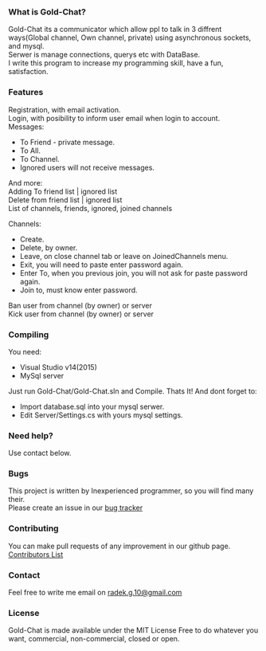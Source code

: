 ### What is Gold-Chat?

Gold-Chat its a communicator which allow ppl to talk in 3 diffrent ways(Global channel, Own channel, private)
using asynchronous sockets, and mysql. <br />
Serwer is manage connections, querys etc with DataBase. <br />
I write this program to increase my programming skill, have a fun, satisfaction.

### Features

Registration, with email activation. <br />
Login, with posibility to inform user email when login to account. <br />
Messages: <br />
* To Friend - private message.
* To All.
* To Channel.
* Ignored users will not receive messages.

And more:  <br />
Adding To friend list | ignored list <br />
Delete from friend list | ignored list <br />
List of channels, friends, ignored, joined channels <br />

Channels: <br />
* Create. <br />
* Delete, by owner. <br />
* Leave, on close channel tab or leave on JoinedChannels menu. <br />
* Exit, you will need to paste enter password again. <br />
* Enter To, when you previous join, you will not ask for paste password again. <br />
* Join to, must know enter password. <br />

Ban user from channel (by owner) or server <br />
Kick user from channel (by owner) or server <br />

### Compiling

You need:
* Visual Studio v14(2015)
* MySql server

Just run Gold-Chat/Gold-Chat.sln and Compile. Thats It!
And dont forget to:
* Import database.sql into your mysql serwer.
* Edit Server/Settings.cs with yours mysql settings.

### Need help?

Use contact below.

### Bugs

This project is written by Inexperienced programmer, so you will find many their. <br />
Please create an issue in our [bug tracker](https://github.com/Radseq/Gold-Chat/issues)

### Contributing

You can make pull requests of any improvement in our github page.
[Contributors List](https://github.com/Radseq/Gold-Chat/graphs/contributors)

### Contact

Feel free to write me email on radek.g.10@gmail.com

### License

Gold-Chat is made available under the MIT License 
Free to do whatever you want, commercial, non-commercial, closed or open.
